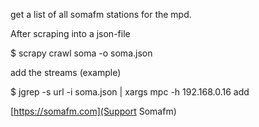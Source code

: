 
get a list of all somafm stations for the mpd. 

After scraping into a json-file

 $ scrapy crawl soma -o soma.json

add the streams (example)

 $ jgrep -s url -i soma.json | xargs mpc -h 192.168.0.16  add

[https://somafm.com](Support Somafm)
